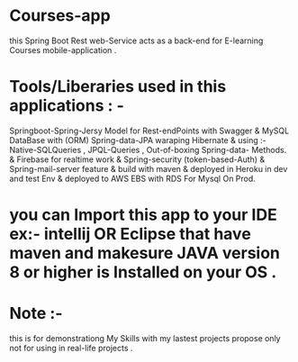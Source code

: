 # Courses-app
this Spring Boot Rest web-Service acts as a back-end for E-learning Courses mobile-application .

# Tools/Liberaries used in this applications : - 
Springboot-Spring-Jersy Model for Rest-endPoints with Swagger & MySQL DataBase with (ORM) Spring-data-JPA waraping Hibernate & using :- Native-SQLQueries , JPQL-Queries , Out-of-boxing Spring-data- Methods.
& Firebase for realtime work & Spring-security (token-based-Auth) & Spring-mail-server feature & build with maven & deployed in Heroku in dev and test Env  & deployed to AWS EBS with RDS For Mysql On Prod. 

# you can Import this app to your IDE ex:- intellij OR Eclipse that have maven and makesure JAVA version 8 or higher is Installed on your OS . 
# Note :-
this is for demonstrationg My Skills with my lastest projects propose only not for using in real-life projects .  
